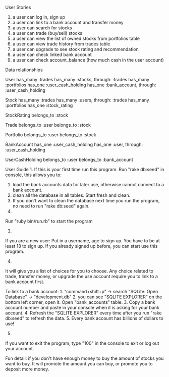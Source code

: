 
User Stories
1. a user can log in, sign up
2. a user can link to a bank account and transfer money
2. a user can search for stocks
3. a user can trade (buy/sell) stocks
6. a user can view the list of owned stocks from portfolios table
7. a user can view trade history from trades table
8. a user can upgrade to see stock rating and recommendation
9. a user can check linked bank account
10. a user can check account_balance (how much cash in the user account)

Data relationships

User
    has_many :trades
    has_many :stocks, through: :trades
    has_many :portfolios
    has_one :user_cash_holding
    has_one :bank_account, through: :user_cash_holding

Stock
    has_many :trades
    has_many :users, through: :trades
    has_many :portfolios
    has_one :stock_rating

StockRating
    belongs_to :stock

Trade
    belongs_to :user
    belongs_to :stock

Portfolio
    belongs_to :user
    belongs_to :stock

BankAccount
    has_one :user_cash_holding
    has_one :user, through: :user_cash_holding

UserCashHolding
    belongs_to :user
    belongs_to :bank_account

User Guide
1.
If this is your first time run this program. Run "rake db:seed" in console, this allows you to: 
  1. load the bank accounts data for later use, otherwise cannot connect to a bank account. 
  2. clean all the database in all tables. Start fresh and clean.
  3. If you don't want to clean the database next time you run the program, no need to run "rake db:seed" again.
2.
Run "ruby bin/run.rb" to start the program

3.
If you are a new user: Put in a username, age to sign up. You have to be at least 18 to sign up. 
If you already signed up before, you can start use this program.

4.
It will give you a list of choices for you to choose. Any choice related to trade, transfer money, or upgrade the use account require you to link to a bank account first.

To link to a bank account:
    1. "command+shift+p"  -> search "SQLite: Open Database" -> "development.db"
    2. you can see "SQLITE EXPLORER" on the bottom left corner, open it. Open "bank_accounts" table.
    3. Copy a bank account number and paste in your console when it is asking for your bank account.
    4. Refresh the "SQLITE EXPLORER" every time after you run "rake db:seed" to refresh the data.
    5. Every bank account has billions of dollars to use!

5.
If you want to exit the program, type "100" in the console to exit or log out your account.

Fun detail: 
if you don't have enough money to buy the amount of stocks you want to buy. It will promote the amount you can buy, or promote you to deposit more money.






  